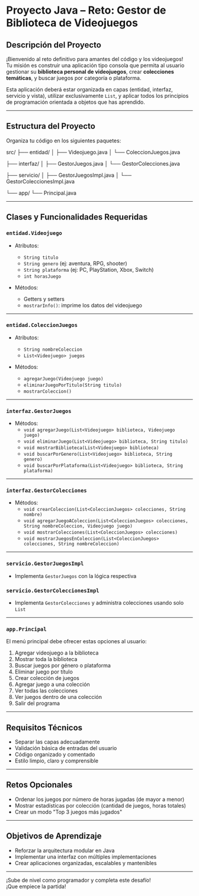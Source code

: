 #  Proyecto Java – **Reto: Gestor de Biblioteca de Videojuegos** 

##  Descripción del Proyecto

¡Bienvenido al reto definitivo para amantes del código y los videojuegos!  
Tu misión es construir una aplicación tipo consola que permita al usuario gestionar su **biblioteca personal de videojuegos**, crear **colecciones temáticas**, y buscar juegos por categoría o plataforma.

Esta aplicación deberá estar organizada en capas (entidad, interfaz, servicio y vista), utilizar exclusivamente `List`, y aplicar todos los principios de programación orientada a objetos que has aprendido.

---

##  Estructura del Proyecto

Organiza tu código en los siguientes paquetes:

src/
├── entidad/
│ ├── Videojuego.java
│ └── ColeccionJuegos.java

├── interfaz/
│ ├── GestorJuegos.java
│ └── GestorColecciones.java

├── servicio/
│ ├── GestorJuegosImpl.java
│ └── GestorColeccionesImpl.java

└── app/
└── Principal.java


---

##  Clases y Funcionalidades Requeridas

###  `entidad.Videojuego`

- Atributos:
  - `String titulo`
  - `String genero` (ej: aventura, RPG, shooter)
  - `String plataforma` (ej: PC, PlayStation, Xbox, Switch)
  - `int horasJuego`

- Métodos:
  - Getters y setters
  - `mostrarInfo()`: imprime los datos del videojuego

---

###  `entidad.ColeccionJuegos`

- Atributos:
  - `String nombreColeccion`
  - `List<Videojuego> juegos`

- Métodos:
  - `agregarJuego(Videojuego juego)`
  - `eliminarJuegoPorTitulo(String titulo)`
  - `mostrarColeccion()`

---

###  `interfaz.GestorJuegos`

- Métodos:
  - `void agregarJuego(List<Videojuego> biblioteca, Videojuego juego)`
  - `void eliminarJuego(List<Videojuego> biblioteca, String titulo)`
  - `void mostrarBiblioteca(List<Videojuego> biblioteca)`
  - `void buscarPorGenero(List<Videojuego> biblioteca, String genero)`
  - `void buscarPorPlataforma(List<Videojuego> biblioteca, String plataforma)`

---

###  `interfaz.GestorColecciones`

- Métodos:
  - `void crearColeccion(List<ColeccionJuegos> colecciones, String nombre)`
  - `void agregarJuegoAColeccion(List<ColeccionJuegos> colecciones, String nombreColeccion, Videojuego juego)`
  - `void mostrarColecciones(List<ColeccionJuegos> colecciones)`
  - `void mostrarJuegosEnColeccion(List<ColeccionJuegos> colecciones, String nombreColeccion)`

---

###  `servicio.GestorJuegosImpl`
- Implementa `GestorJuegos` con la lógica respectiva

###  `servicio.GestorColeccionesImpl`
- Implementa `GestorColecciones` y administra colecciones usando solo `List`

---

###  `app.Principal`

El menú principal debe ofrecer estas opciones al usuario:

1. Agregar videojuego a la biblioteca  
2. Mostrar toda la biblioteca  
3. Buscar juegos por género o plataforma  
4. Eliminar juego por título  
5. Crear colección de juegos  
6. Agregar juego a una colección  
7. Ver todas las colecciones  
8. Ver juegos dentro de una colección  
9. Salir del programa

---

##  Requisitos Técnicos

- Separar las capas adecuadamente
- Validación básica de entradas del usuario
- Código organizado y comentado
- Estilo limpio, claro y comprensible

---

##  Retos Opcionales

- Ordenar los juegos por número de horas jugadas (de mayor a menor)
- Mostrar estadísticas por colección (cantidad de juegos, horas totales)
- Crear un modo "Top 3 juegos más jugados"

---

##  Objetivos de Aprendizaje


- Reforzar la arquitectura modular en Java
- Implementar una interfaz con múltiples implementaciones
- Crear aplicaciones organizadas, escalables y mantenibles

---

¡Sube de nivel como programador y completa este desafío!  
 ¡Que empiece la partida!

